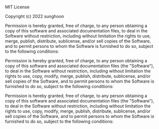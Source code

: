 MIT License

Copyright (c) 2022 sunghoon

Permission is hereby granted, free of charge, to any person obtaining a copy
of this software and associated documentation files, to deal
in the Software without restriction, including without limitation the rights
to use, merge, publish, distribute, sublicense, and/or sell
copies of the Software, and to permit persons to whom the Software is
furnished to do so, subject to the following conditions:

Permission is hereby granted, free of charge, to any person obtaining a copy
of this software and associated documentation files (the "Software"), to deal
in the Software without restriction, including without limitation the rights
to use, copy, modify, merge, publish, distribute, sublicense, and/or sell
copies of the Software, and to permit persons to whom the Software is
furnished to do so, subject to the following conditions:

Permission is hereby granted, free of charge, to any person obtaining a copy
of this software and associated documentation files (the "Software"), to deal
in the Software without restriction, including without limitation the rights
to use, copy, modify, merge, publish, distribute, sublicense, and/or sell
copies of the Software, and to permit persons to whom the Software is
furnished to do so, subject to the following conditions: